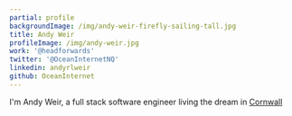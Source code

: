 ```yaml
---
partial: profile
backgroundImage: /img/andy-weir-firefly-sailing-tall.jpg
title: Andy Weir
profileImage: /img/andy-weir.jpg
work: '@headforwards'
twitter: '@OceanInternetNQ'
linkedin: andyrlweir
github: OceanInternet
---
```

I'm Andy Weir,
a full stack software engineer living the dream in
[Cornwall](https://www.google.com/maps/place/Cornwall/)
